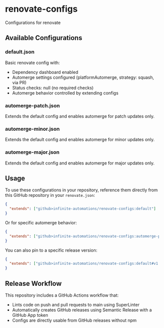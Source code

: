 # renovate-configs

Configurations for renovate

## Available Configurations

### default.json

Basic renovate config with:
- Dependency dashboard enabled
- Automerge settings configured (platformAutomerge, strategy: squash, via PR)
- Status checks: null (no required checks)
- Automerge behavior controlled by extending configs

### automerge-patch.json

Extends the default config and enables automerge for patch updates only.

### automerge-minor.json

Extends the default config and enables automerge for minor updates only.

### automerge-major.json

Extends the default config and enables automerge for major updates only.

## Usage

To use these configurations in your repository, reference them directly from this GitHub repository in your `renovate.json`:

```json
{
  "extends": ["github>infinite-automations/renovate-configs:default"]
}
```

Or for specific automerge behavior:

```json
{
  "extends": ["github>infinite-automations/renovate-configs:automerge-patch"]
}
```

You can also pin to a specific release version:

```json
{
  "extends": ["github>infinite-automations/renovate-configs:default#v1.0.0"]
}
```

## Release Workflow

This repository includes a GitHub Actions workflow that:
- Lints code on push and pull requests to main using SuperLinter
- Automatically creates GitHub releases using Semantic Release with a GitHub App token
- Configs are directly usable from GitHub releases without npm
